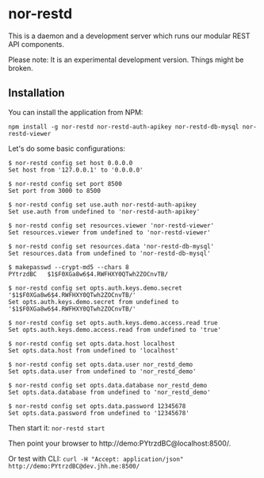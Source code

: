 nor-restd
=========

This is a daemon and a development server which runs our modular REST API components.

Please note: It is an experimental development version. Things might be broken.

Installation
------------

You can install the application from NPM:

```
npm install -g nor-restd nor-restd-auth-apikey nor-restd-db-mysql nor-restd-viewer
```

Let's do some basic configurations:

```
$ nor-restd config set host 0.0.0.0
Set host from '127.0.0.1' to '0.0.0.0'

$ nor-restd config set port 8500
Set port from 3000 to 8500

$ nor-restd config set use.auth nor-restd-auth-apikey
Set use.auth from undefined to 'nor-restd-auth-apikey'

$ nor-restd config set resources.viewer 'nor-restd-viewer'
Set resources.viewer from undefined to 'nor-restd-viewer'

$ nor-restd config set resources.data 'nor-restd-db-mysql'
Set resources.data from undefined to 'nor-restd-db-mysql'

$ makepasswd --crypt-md5 --chars 8
PYtrzdBC   $1$F0XGa8w6$4.RWFHXY0QTwh2ZOCnvTB/

$ nor-restd config set opts.auth.keys.demo.secret '$1$F0XGa8w6$4.RWFHXY0QTwh2ZOCnvTB/'
Set opts.auth.keys.demo.secret from undefined to '$1$F0XGa8w6$4.RWFHXY0QTwh2ZOCnvTB/'

$ nor-restd config set opts.auth.keys.demo.access.read true
Set opts.auth.keys.demo.access.read from undefined to 'true'

$ nor-restd config set opts.data.host localhost
Set opts.data.host from undefined to 'localhost'

$ nor-restd config set opts.data.user nor_restd_demo
Set opts.data.user from undefined to 'nor_restd_demo'

$ nor-restd config set opts.data.database nor_restd_demo
Set opts.data.database from undefined to 'nor_restd_demo'

$ nor-restd config set opts.data.password 12345678
Set opts.data.password from undefined to '12345678'
```

Then start it: `nor-restd start`

Then point your browser to http://demo:PYtrzdBC@localhost:8500/.

Or test with CLI: `curl -H "Accept: application/json" http://demo:PYtrzdBC@dev.jhh.me:8500/`
